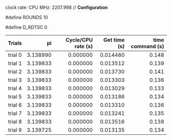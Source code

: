 clock rate:
CPU MHz:             2207.998
// **Configuration**

#define ROUNDS 10

#define D_RDTSC 0

| Trials | pi | Cycle/CPU rate (s) | Get time (s) | time command (s) |
|-:|-:|-:|-:|-:|
| trial 0 |  3.138990 | 0.000000 | 0.014480 | 0.148 |
| trial 1 |  3.139833 | 0.000000 | 0.013512 | 0.139 |
| trial 2 |  3.139833 | 0.000000 | 0.013730 | 0.141 |
| trial 3 |  3.139833 | 0.000000 | 0.013303 | 0.136 |
| trial 4 |  3.139833 | 0.000000 | 0.013029 | 0.133 |
| trial 5 |  3.139833 | 0.000000 | 0.013186 | 0.134 |
| trial 6 |  3.139833 | 0.000000 | 0.013310 | 0.136 |
| trial 7 |  3.139833 | 0.000000 | 0.013241 | 0.135 |
| trial 8 |  3.139833 | 0.000000 | 0.013516 | 0.138 |
| trial 9 |  3.139725 | 0.000000 | 0.013135 | 0.134 |
